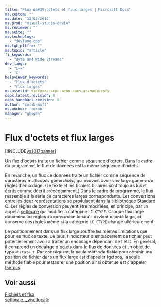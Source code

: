 ```yaml
---
title: "Flux d&#39;octets et flux larges | Microsoft Docs"
ms.custom: ""
ms.date: "12/05/2016"
ms.prod: "visual-studio-dev14"
ms.reviewer: ""
ms.suite: ""
ms.technology: 
  - "devlang-cpp"
ms.tgt_pltfrm: ""
ms.topic: "article"
f1_keywords: 
  - "Byte and Wide Streams"
dev_langs: 
  - "C++"
  - "C"
helpviewer_keywords: 
  - "flux d'octets"
  - "flux larges"
ms.assetid: 61ef0587-4cbc-4eb8-aae5-4c298dbbc6f9
caps.latest.revision: 8
caps.handback.revision: 8
author: "corob-msft"
ms.author: "corob"
manager: "ghogen"
---
```

# Flux d&#39;octets et flux larges
[!INCLUDE[vs2017banner](../assembler/inline/includes/vs2017banner.md)]

Un flux d'octets traite un fichier comme séquence d'octets.  Dans le cadre du programme, le flux de données est la même séquence d'octets.  
  
 En revanche, un flux de données traite un fichier comme séquence de caractères multioctets généralisés, qui peuvent avoir une large gamme de règles d'encodage. \(Le texte et les fichiers binaires sont toujours lus et écrits comme décrit précédemment.\) Dans le cadre de programme, le flux ressemble à la série de caractères larges correspondants.  Les conversions entre les deux représentations se produisent dans la bibliothèque Standard C.  Les règles de conversion peuvent être modifiées, en principe, par un appel à [setlocale](../c-runtime-library/reference/setlocale-wsetlocale.md) qui modifie la catégorie `LC_CTYPE`.  Chaque flux large détermine les règles de conversion lorsqu'il devient orienté large, et conserve ces règles même si la catégorie `LC_CTYPE` change ultérieurement.  
  
 Le positionnement dans un flux large souffre les mêmes limitations que pour les flux de texte.  De plus, l'indicateur d'emplacement de fichier peut potentiellement avoir à traiter un encodage dépendant de l'état.  En général, il comprend un décalage d'octets dans le flux de données et un objet de type `mbstate_t`.  Par conséquent, la seule méthode fiable pour obtenir une position de fichier dans un flux large est d'appeler [fgetpos](../c-runtime-library/reference/fgetpos.md), la seule méthode fiable pour restaurer une position ainsi obtenue est d'appeler [fsetpos](../c-runtime-library/reference/fsetpos.md).  
  
## Voir aussi  
 [Fichiers et flux](../c-runtime-library/files-and-streams.md)   
 [setlocale, \_wsetlocale](../c-runtime-library/reference/setlocale-wsetlocale.md)